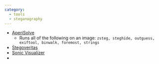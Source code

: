 ```yaml
---
category:
  - tools
  - steganography
---
```

- [AperiSolve](https://github.com/Zeecka/AperiSolve)
	- Runs all of the following on an image: `zsteg, steghide, outguess, exiftool, binwalk, foremost, strings`
- [Stegoveritas](https://github.com/bannsec/stegoVeritas)
- [Sonic Visualizer](https://www.sonicvisualiser.org/)
- 